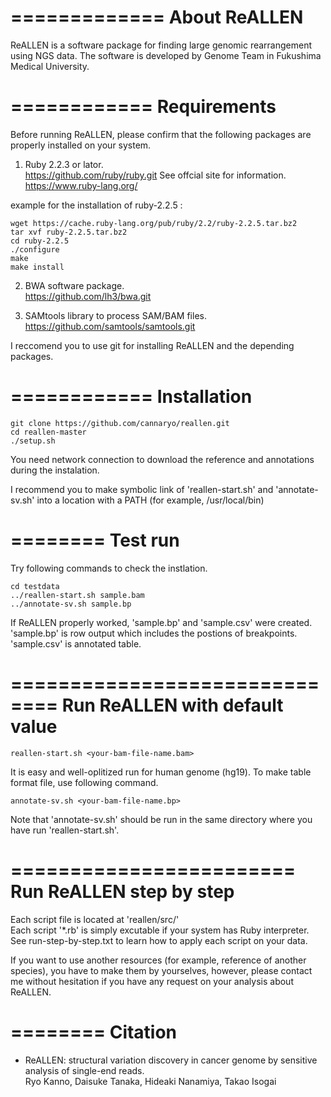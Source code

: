 =============
About ReALLEN
=============

ReALLEN is a software package for finding large genomic rearrangement using NGS data.
The software is developed by Genome Team in Fukushima Medical University.

============
Requirements
============

Before running ReALLEN, please confirm that the following packages are properly installed on your system.

1. Ruby 2.2.3 or lator.  
https://github.com/ruby/ruby.git
See offcial site for information.  
https://www.ruby-lang.org/

example for the installation of ruby-2.2.5 :

    wget https://cache.ruby-lang.org/pub/ruby/2.2/ruby-2.2.5.tar.bz2
    tar xvf ruby-2.2.5.tar.bz2
    cd ruby-2.2.5
    ./configure
    make
    make install

2. BWA software package.  
https://github.com/lh3/bwa.git

3. SAMtools library to process SAM/BAM files.  
https://github.com/samtools/samtools.git

I reccomend you to use git for installing ReALLEN and the depending packages.

============
Installation
============

    git clone https://github.com/cannaryo/reallen.git
    cd reallen-master
    ./setup.sh

You need network connection to download the reference and annotations during the instalation.

I recommend you to make symbolic link of 'reallen-start.sh' and 'annotate-sv.sh' into a location with a PATH (for example, /usr/local/bin)

========
Test run
========

Try following commands to check the instlation.

    cd testdata
    ../reallen-start.sh sample.bam
    ../annotate-sv.sh sample.bp

If ReALLEN properly worked, 'sample.bp' and 'sample.csv' were created.  
'sample.bp' is row output which includes the postions of breakpoints.  
'sample.csv' is annotated table.

==============================
Run ReALLEN with default value
==============================

    reallen-start.sh <your-bam-file-name.bam>

It is easy and well-oplitized run for human genome (hg19).
To make table format file, use following command.

    annotate-sv.sh <your-bam-file-name.bp>

Note that 'annotate-sv.sh' should be run in the same directory where you have run 'reallen-start.sh'.

========================
Run ReALLEN step by step
========================

Each script file is located at 'reallen/src/'  
Each script '*.rb' is simply excutable if your system has Ruby interpreter.
See run-step-by-step.txt to learn how to apply each script on your data.

If you want to use another resources (for example, reference of another species), you have to make them by yourselves, 
however, please contact me without hesitation if you have any request on your analysis about ReALLEN.


========
Citation
========

* ReALLEN: structural variation discovery in cancer genome by sensitive analysis of single-end reads.  
 Ryo Kanno, Daisuke Tanaka, Hideaki Nanamiya, Takao Isogai
